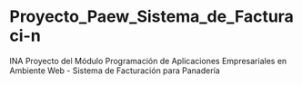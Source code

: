 # Proyecto_Paew_Sistema_de_Facturaci-n
INA Proyecto del Módulo Programación de Aplicaciones Empresariales en Ambiente Web - Sistema de Facturación para Panadería
